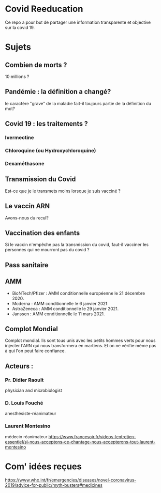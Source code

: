 # Covid Reeducation

Ce repo a pour but de partager une information transparente et objective sur la covid 19.

# Sujets

## Combien de morts ?
10 millions ?

## Pandémie : la définition a changé?
le caractère "grave" de la maladie fait-il toujours partie de la définition du mot?

## Covid 19 : les traitements ?
### Ivermectine
### Chloroquine (ou Hydroxychloroquine)
### Dexaméthasone

## Transmission du Covid
Est-ce que je le transmets moins lorsque je suis vacciné ?

## Le vaccin ARN
Avons-nous du recul?

## Vaccination des enfants
Si le vaccin n'empêche pas la transmission du covid, faut-il vacciner les personnes qui ne mourront pas du covid ?



## Pass sanitaire

## AMM
- BioNTech/Pfizer : AMM conditionnelle européenne le 21 décembre 2020.
- Moderna : AMM conditionnelle le 6 janvier 2021
- AstraZeneca : AMM conditionnelle le 29 janvier 2021.
- Janssen : AMM conditionnelle le 11 mars 2021.

## Complot Mondial
Complot mondial. Ils sont tous unis avec les petits hommes verts pour nous injecter l'ARN qui nous transformera en martiens. Et on ne vérifie même pas à qui l'on peut faire confiance.

## Acteurs :
### Pr. Didier Raoult
physician and microbiologist
### D. Louis Fouché
anesthésiste-réanimateur
### Laurent Montesino
médecin réanimateur
https://www.francesoir.fr/videos-lentretien-essentiel/si-nous-acceptons-ce-chantage-nous-accepterons-tout-laurent-montesino




# Com' idées reçues
https://www.who.int/fr/emergencies/diseases/novel-coronavirus-2019/advice-for-public/myth-busters#medicines
